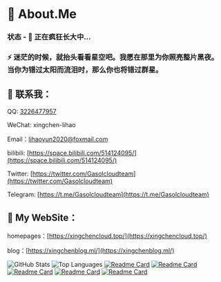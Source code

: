 # 🔭 About.Me
### 状态 - 🌱 正在疯狂长大中…
### ⚡ 迷茫的时候，就抬头看看星空吧。我愿在那里为你照亮整片黑夜。当你为错过太阳而流泪时，那么你也将错过群星。
## 💬 联系我：
QQ: [3226477957](http://wpa.qq.com/msgrd?v=3&uin=3226477957&site=qq&menu=yes)

WeChat: xingchen-lihao

Email：lihaoyun2020@foxmail.com

bilibili: [https://space.bilibili.com/514124095/](https://space.bilibili.com/514124095/)

Twitter: [https://twitter.com/Gasolcloudteam](https://twitter.com/Gasolcloudteam)

Telegram: [https://t.me/Gasolcloudteam](https://t.me/Gasolcloudteam)

## 👋 My WebSite：
homepages：[https://xingchencloud.top/](https://xingchencloud.top/)

blog：[https://xingchenblog.ml/](https://xingchenblog.ml/)

<!--
**Gasolcloudteam/Gasolcloudteam** is a ✨ _special_ ✨ repository because its `README.md` (this file) appears on your GitHub profile.

Here are some ideas to get you started:

- 🔭 I’m currently working on ...
- 🌱 I’m currently learning ...
- 👯 I’m looking to collaborate on ...
- 🤔 I’m looking for help with ...
- 💬 Ask me about ...
- 📫 How to reach me: ...
- 😄 Pronouns: ...
- ⚡ Fun fact: ...
  -->

![GitHub Stats](https://github-readme-stats.vercel.app/api?username=Gasolcloudteam&show_icons=true&count_private=true&line_height=40)
![Top Languages](https://github-readme-stats.vercel.app/api/top-langs/?username=Gasolcloudteam&show_icons=true)
[![Readme Card](https://github-readme-stats.vercel.app/api/pin/?username=Gasolcloudteam&repo=cdn)](https://github.com/Gasolcloudteam/hyperf-cdn)
[![Readme Card](https://github-readme-stats.vercel.app/api/pin/?username=Gasolcloudteam&repo=homepages)](https://github.com/Gasolcloudteam/homepages)
[![Readme Card](https://github-readme-stats.vercel.app/api/pin/?username=Gasolcloudteam&repo=hexo-starter)](https://github.com/Gasolcloudteam/hexo-starter)
[![Readme Card](https://github-readme-stats.vercel.app/api/pin/?username=Gasolcloudteam&repo=linux-order)](https://github.com/Gasolcloudteam/linux-order)
[![Readme Card](https://github-readme-stats.vercel.app/api/pin/?username=Gasolcloudteam&repo=start-pages)](https://github.com/Gasolcloudteam/start-pages)
